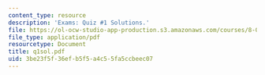 ```yaml
---
content_type: resource
description: 'Exams: Quiz #1 Solutions.'
file: https://ol-ocw-studio-app-production.s3.amazonaws.com/courses/8-022-physics-ii-electricity-and-magnetism-fall-2002/3be23f5f36efb5f5a4c55fa5ccbeec07_q1sol.pdf
file_type: application/pdf
resourcetype: Document
title: q1sol.pdf
uid: 3be23f5f-36ef-b5f5-a4c5-5fa5ccbeec07
---
```

